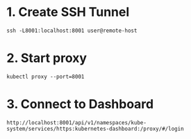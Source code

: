 # 1. Create SSH Tunnel
```
ssh -L8001:localhost:8001 user@remote-host
```
# 2. Start proxy
```
kubectl proxy --port=8001
```
# 3. Connect to Dashboard
```
http://localhost:8001/api/v1/namespaces/kube-system/services/https:kubernetes-dashboard:/proxy/#/login
```
